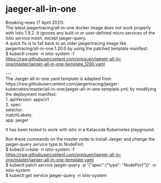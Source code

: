 # jaeger-all-in-one

Breaking news (7 April 2021): <br>
The latest jaegertracing/all-in-one docker image does not work properly with Istio 1.9.2. It ignores any built-in or user-defined micro services of the Istio service mesh, except jaeger-query. <br>
A quick fix is to fall back to an older jaegertracing image like jaegertracing/all-in-one:1.20.0 by using the patched template manifest: <br>
$ kubectl create -n istio-system -f https://raw.githubusercontent.com/snpsuen/jaeger-all-in-one/master/jaeger-all-in-one-template_1200.yaml <br>
<p>
--- <br>
The Jaeger all-in-one yaml template is adapted from https://raw.githubusercontent.com/jaegertracing/jaeger-kubernetes/master/all-in-one/jaeger-all-in-one-template.yml, by modifying the deployment manifest: <br>
1.  apiVersion: apps/v1 <br>
2.  spec: <br>
      selector: <br>
        matchLabels: <br>
          app: jaeger <br>
        
It has been tested to work with istio in a Katacoda Kubernetes playground.

Run these commands on the master node to install Jaeger and change the jaeger-query service type to NodePort. <br>
$ kubectl create -n istio-system -f https://raw.githubusercontent.com/snpsuen/jaeger-all-in-one/master/jaeger-all-in-one-template.yaml <br>
$ kubectl patch service jaeger-query -p '{"spec":{"type": "NodePort"}}' -n istio-system <br>
$ kubectl get service jaeger-query -n istio-system
